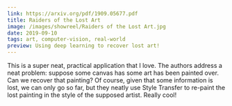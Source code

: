 ```yaml
---
link: https://arxiv.org/pdf/1909.05677.pdf
title: Raiders of the Lost Art
image: /images/showreel/Raiders of the Lost Art.jpg
date: 2019-09-10
tags: art, computer-vision, real-world
preview: Using deep learning to recover lost art!
---
```


This is a super neat, practical application that I love. The authors address a
neat problem: suppose some canvas has some art has been painted over. Can we
recover that painting? Of course, given that some information is lost, we can
only go so far, but they neatly use Style Transfer to re-paint the lost
painting in the style of the supposed artist. Really cool!


